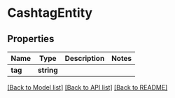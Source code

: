 # CashtagEntity

## Properties
Name | Type | Description | Notes
------------ | ------------- | ------------- | -------------
**tag** | **string** |  | 

[[Back to Model list]](../../README.md#documentation-for-models) [[Back to API list]](../../README.md#documentation-for-api-endpoints) [[Back to README]](../../README.md)

